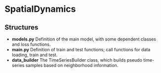 # SpatialDynamics

## Structures
- **models.py** Definition of the main model, with some dependent classes and loss functions.
- **main.py** Definition of train and test functions; call functions for data loading, train and test.
- **data_builder** The TimeSeriesBuilder class, which builds pseudo time-series samples based on neighborhood information.